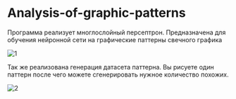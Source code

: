 # Analysis-of-graphic-patterns
Программа реализует многлослойный персептрон.
Предназначена для обучения нейронной сети на графические паттерны свечного графика

![1](https://github.com/ARLIKIN/Analysis-of-graphic-patterns/assets/38999833/238afcbb-bc0a-4310-8998-1d8ba5f85017)

Так же реализована генерация датасета паттерна.
Вы рисуете один паттерн после чего можете сгенерировать нужное количество похожих.

![2](https://github.com/ARLIKIN/Analysis-of-graphic-patterns/assets/38999833/5fe57a9f-b2b2-493e-a5a9-3a1257a4192f)
